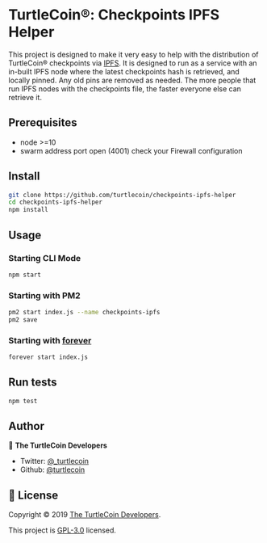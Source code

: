 # TurtleCoin®: Checkpoints IPFS Helper

This project is designed to make it very easy to help with the distribution of TurtleCoin® checkpoints via [IPFS](https://ipfs.io). It is designed to run as a service with an in-built IPFS node where the latest checkpoints hash is retrieved, and locally pinned. Any old pins are removed as needed. The more people that run IPFS nodes with the checkpoints file, the faster everyone else can retrieve it.

## Prerequisites

- node >=10
- swarm address port open (4001) check your Firewall configuration

## Install

```sh
git clone https://github.com/turtlecoin/checkpoints-ipfs-helper
cd checkpoints-ipfs-helper
npm install
```

## Usage

### Starting CLI Mode

```bash
npm start
```

### Starting with PM2

```bash
pm2 start index.js --name checkpoints-ipfs
pm2 save
```

### Starting with [forever](https://www.npmjs.com/package/forever)

```bash
forever start index.js
```

## Run tests

```sh
npm test
```

## Author

👤 **The TurtleCoin Developers**

* Twitter: [@_turtlecoin](https://twitter.com/_turtlecoin)
* Github: [@turtlecoin](https://github.com/turtlecoin)


## 📝 License

Copyright © 2019 [The TurtleCoin Developers](https://github.com/turtlecoin).

This project is [GPL-3.0](https://github.com/turtlecoin/ipfs-cf-checkpointer-node/blob/master/LICENSE) licensed.
